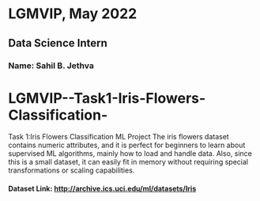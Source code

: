 # LGMVIP, May 2022
## Data Science Intern
### Name: Sahil B. Jethva
# LGMVIP--Task1-Iris-Flowers-Classification-
Task 1:Iris Flowers Classification ML Project The iris flowers dataset contains numeric attributes, and it is perfect for beginners to learn about supervised ML algorithms, mainly how to load and handle data. Also, since this is a small dataset, it can easily fit in memory without requiring special transformations or scaling capabilities.
#### Dataset Link: http://archive.ics.uci.edu/ml/datasets/Iris
